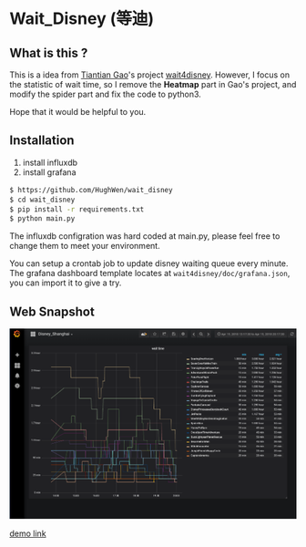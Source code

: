 # Wait_Disney (等迪)

## What is this ?

This is a idea from [Tiantian Gao](https://github.com/gtt116)'s project [wait4disney](https://github.com/gtt116/wait4disney). However, I focus on the statistic of wait time, so I remove the **Heatmap** part in Gao's project, and modify the spider part and fix the code to python3.

Hope that it would be helpful to you.

## Installation

1. install influxdb
2. install grafana

```bash
$ https://github.com/HughWen/wait_disney
$ cd wait_disney
$ pip install -r requirements.txt
$ python main.py
```
The influxdb configration was hard coded at main.py, please feel free to change
them to meet your environment.

You can setup a crontab job to update disney waiting queue every minute.
The grafana dashboard template locates at `wait4disney/doc/grafana.json`, you can
import it to give a try.

## Web Snapshot

![wait](./doc/demo_new.png)

[demo link](https://snapshot.raintank.io/dashboard/snapshot/Faff5WVVo6QQ4EM4xuBfAcOLJdSqv0hL)
